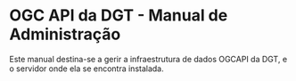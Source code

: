 # OGC API da DGT - Manual de Administração   

Este manual destina-se a gerir a infraestrutura de dados OGCAPI da DGT, e o servidor onde ela se encontra instalada.

